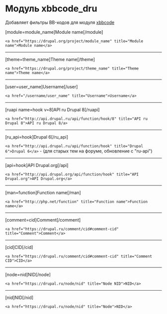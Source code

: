 # Модуль xbbcode_dru

Добавляет фильтры BB-кодов для модуля [xbbcode](https://www.drupal.org/project/xbbcode)

[module=module_name]Module name[/module]

```<a href="https://drupal.org/project/module_name" title="Module name">Module name</a>```
_________
[theme=theme_name]Theme name[/theme]

```<a href="https://drupal.org/project/theme_name" title="Theme name">Theme name</a>```
_________
[user=user_name]Username[/user]

```<a href="/username/user_name" title="Username">Username</a>```
_________
[ruapi name=hook v=8]API ru Drupal 8[/ruapi]

```<a href="http://api.drupal.ru/api/function/hook/8" title="API ru Drupal 8">API ru Drupal 8/a>```
_________
[ru_api=hook]Drupal 6[/ru_api]

```<a href="http://api.drupal.ru/api/function/hook" title="Drupal 6">Drupal 6</a>``` - (для старых тем на форуме, обновление с "ru-api")
_________
[api=hook]API Drupal.org[/api]

```<a href="http://api.drupal.org/api/function/hook" title="API Drupal.org">API Drupal.org</a>```
_________
[man=function]Function name[/man]

```<a href="http://php.net/function" title="Function name">Function name</a>```
_________
[comment=cid]Comment[/comment]

```<a href="https://drupal.ru/comment/cid#comment-cid" title="Comment">Comment</a>```
_________
[cid]CID[/cid]

```<a href="https://drupal.ru/comment/cid#comment-cid" title="Comment CID">CID</a>```
_________
[node=nid]NID[/node]

```<a href="https://drupal.ru/node/nid" title="Node NID">NID</a>```
_________
[nid]NID[/nid]

```<a href="https://drupal.ru/node/nid" title="Node">NID</a>```
